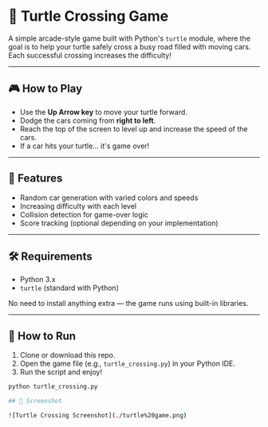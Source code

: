 # 🐢 Turtle Crossing Game

A simple arcade-style game built with Python's `turtle` module, where the goal is to help your turtle safely cross a busy road filled with moving cars. Each successful crossing increases the difficulty!

---

## 🎮 How to Play

- Use the **Up Arrow key** to move your turtle forward.
- Dodge the cars coming from **right to left**.
- Reach the top of the screen to level up and increase the speed of the cars.
- If a car hits your turtle... it's game over!


---

## 🧠 Features

- Random car generation with varied colors and speeds
- Increasing difficulty with each level
- Collision detection for game-over logic
- Score tracking (optional depending on your implementation)

---

## 🛠️ Requirements

- Python 3.x
- `turtle` (standard with Python)

No need to install anything extra — the game runs using built-in libraries.

---

## 🚀 How to Run

1. Clone or download this repo.
2. Open the game file (e.g., `turtle_crossing.py`) in your Python IDE.
3. Run the script and enjoy!

```bash
python turtle_crossing.py

## 📸 Screenshot

![Turtle Crossing Screenshot](./turtle%20game.png)

